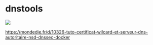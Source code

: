 # dnstools
<a href="https://asciinema.org/a/ByqEAq3tpxn3lIw8mfUvaJ68L?autoplay=1" target="_blank"><img src="https://asciinema.org/a/ByqEAq3tpxn3lIw8mfUvaJ68L.png" /></a>


https://mondedie.fr/d/10326-tuto-certificat-wilcard-et-serveur-dns-autoritaire-nsd-dnssec-docker
